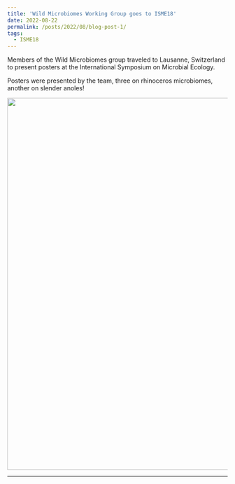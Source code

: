 ```yaml
---
title: 'Wild Microbiomes Working Group goes to ISME18'
date: 2022-08-22
permalink: /posts/2022/08/blog-post-1/
tags:
  - ISME18
---
```


Members of the Wild Microbiomes group traveled to Lausanne, Switzerland to present posters at the International Symposium on Microbial Ecology.  

Posters were presented by the team, three on rhinoceros microbiomes, another on slender anoles!

<p align='center'>
	<img src='/images/ISME18.png' width='850px'>
</p> 

------
